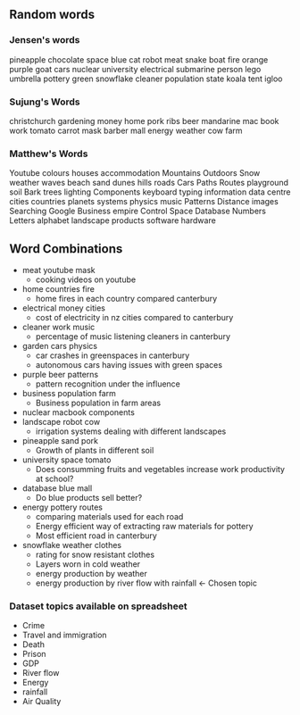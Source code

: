 ## Random words
### Jensen's words  
pineapple 
chocolate
space
blue
cat
robot
meat
snake
boat
fire
orange
purple
goat
cars
nuclear
university
electrical
submarine
person
lego
umbrella
pottery
green
snowflake
cleaner
population
state
koala
tent
igloo

### Sujung's Words 
christchurch
gardening
money
home
pork ribs
beer
mandarine
mac book
work
tomato
carrot
mask
barber
mall
energy
weather
cow
farm

### Matthew's Words  
Youtube 
colours 
houses 
accommodation 
Mountains
 Outdoors
 Snow
 weather 
waves 
beach 
sand 
dunes 
hills 
roads 
Cars
 Paths
 Routes
 playground 
soil 
Bark
 trees 
lighting 
Components
 keyboard 
typing 
information 
data 
centre 
cities 
countries 
planets 
systems 
physics 
music 
Patterns
 Distance
 images 
Searching
 Google
 Business
 empire 
Control
 Space
 Database
 Numbers
 Letters
 alphabet 
landscape 
products 
software 
hardware


## Word Combinations
- meat youtube mask
  - cooking videos on youtube 
- home countries fire 
  - home fires in each country compared canterbury
- electrical money cities 
  - cost of electricity in nz cities compared to canterbury
- cleaner work music 
  - percentage of music listening cleaners in canterbury
- garden cars physics 
  - car crashes in greenspaces in canterbury  
  - autonomous cars having issues with green spaces  
- purple beer patterns 
  - pattern recognition under the influence
- business population farm 
  - Business population in farm areas
- nuclear macbook components 
- landscape robot cow 
  - irrigation systems dealing with different landscapes
- pineapple sand pork 
  - Growth of plants in different soil
- university space tomato 
  - Does consumming fruits and vegetables increase work productivity at school?
- database blue mall 
  - Do blue products sell better?
- energy pottery routes 
  - comparing materials used for each road
  - Energy efficient way of extracting raw materials for pottery  
  - Most efficient road in canterbury  
- snowflake weather clothes 
  - rating for snow resistant clothes
  - Layers worn in cold weather  
  - energy production by weather  
  - energy production by river flow with rainfall <- Chosen topic


### Dataset topics available on spreadsheet
- Crime
- Travel and immigration
- Death
- Prison
- GDP
- River flow 
- Energy 
- rainfall
- Air Quality

